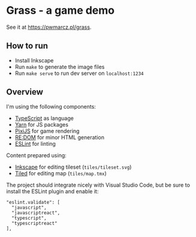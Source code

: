 # Grass - a game demo

See it at https://pwmarcz.pl/grass.

## How to run

* Install Inkscape
* Run `make` to generate the image files
* Run `make serve` to run dev server on `localhost:1234`

## Overview

I'm using the following components:

* [TypeScript](https://www.typescriptlang.org/) as language
* [Yarn](https://yarnpkg.com/en/) for JS packages
* [PixiJS](http://www.pixijs.com/) for game rendering
* [RE:DOM](https://redom.js.org/) for minor HTML generation
* [ESLint](https://eslint.org/) for linting

Content prepared using:

* [Inkscape](https://inkscape.org/) for editing tileset (`tiles/tileset.svg`)
* [Tiled](https://www.mapeditor.org/) for editing map (`tiles/map.tmx`)

The project should integrate nicely with Visual Studio Code, but be sure to install the ESLint plugin and enable it:

    "eslint.validate": [
      "javascript",
      "javascriptreact",
      "typescript",
      "typescriptreact"
    ],
